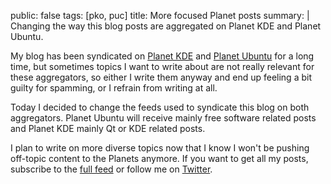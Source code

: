 public: false
tags: [pko, puc]
title: More focused Planet posts
summary: |
    Changing the way this blog posts are aggregated on Planet KDE and Planet Ubuntu.

My blog has been syndicated on [Planet KDE][pko] and [Planet Ubuntu][puc] for a long time, but sometimes topics I want to write about are not really relevant for these aggregators, so either I write them anyway and end up feeling a bit guilty for spamming, or I refrain from writing at all.

[pko]: http://planet.kde.org
[puc]: http://planet.ubuntu.com

Today I decided to change the feeds used to syndicate this blog on both aggregators. Planet Ubuntu will receive mainly free software related posts and Planet KDE mainly Qt or KDE related posts.

I plan to write on more diverse topics now that I know I won't be pushing off-topic content to the Planets anymore. If you want to get all my posts, subscribe to the [full feed](/feed) or follow me on [Twitter][].

[Twitter]: https://twitter.com/aureliengateau
